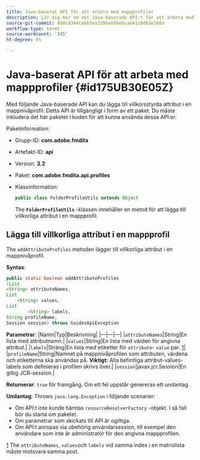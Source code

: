 ```yaml
---
title: Java-baserat API för att arbeta med mappprofiler
description: Lär dig mer om det Java-baserade API:t för att arbeta med mappprofiler
source-git-commit: 880cd344ceb65ea339be699ebcad41c0d62e168a
workflow-type: tm+mt
source-wordcount: '245'
ht-degree: 0%

---
```


# Java-baserat API för att arbeta med mappprofiler {#id175UB30E05Z}

Med följande Java-baserade API kan du lägga till villkorsstyrda attribut i en mappnivåprofil. Detta API är tillgängligt i form av ett paket. Du måste inkludera det här paketet i koden för att kunna använda dessa API:er.

Paketinformation:

- Grupp-ID: **com.adobe.fmdita**

- Artefakt-ID: **api**

- Version: **3.2**

- Paket: **com.adobe.fmdita.api.profiles**

- Klassinformation:

  ```JAVA
  public class FolderProfileUtils extends Object
  ```

  The **`FolderProfileUtils`** -klassen innehåller en metod för att lägga till villkorliga attribut i en mappprofil.


## Lägga till villkorliga attribut i en mappprofil

The ``addAttributeProfiles`` metoden lägger till villkorliga attribut i en mappnivåprofil.

**Syntax**:

```JAVA
public static boolean addAttributeProfiles
(List
<String> attributeNames, 
List
    <String> values, 
List
        <String> labels,
String profileName, 
Session session) throws GuidesApiException
```

**Parametrar**: |Namn|Typ|Beskrivning| |—|—|—| |``attributeNames``|String|En lista med attributnamn.| |``values``|String|En lista med värden för angivna attribut.| |`labels`|Sträng|En lista med etiketter för `attribute`- `value` par. [1](#fntarg_1)| |`profileName`|String|Namnet på mappnivåprofilen som attributen, värdena och etiketterna ska användas på. **Viktigt:** Alla befintliga attribut-values-labels som definieras i profilen skrivs över.| |`session`|javax.jcr.Session|En giltig JCR-session.|

**Returnerar**:
`true` för framgång. Om ett fel uppstår genereras ett undantag.

**Undantag**: Throws ``java.lang.Exception`` i följande scenarier:

- Om API:t inte kunde hämtas `resourceResolverFactory` -objekt. I så fall bör du starta om paketet.
- Om parametrar som skickats till API är ogiltiga.
- Om API:t anropas via obehörig användarsession, till exempel den användare som inte är administratör för den angivna mappprofilen.

[1](#fnsrc_1) The `attributeNames`, `values`och `labels` vid samma index i en matrislista måste motsvara samma post.
